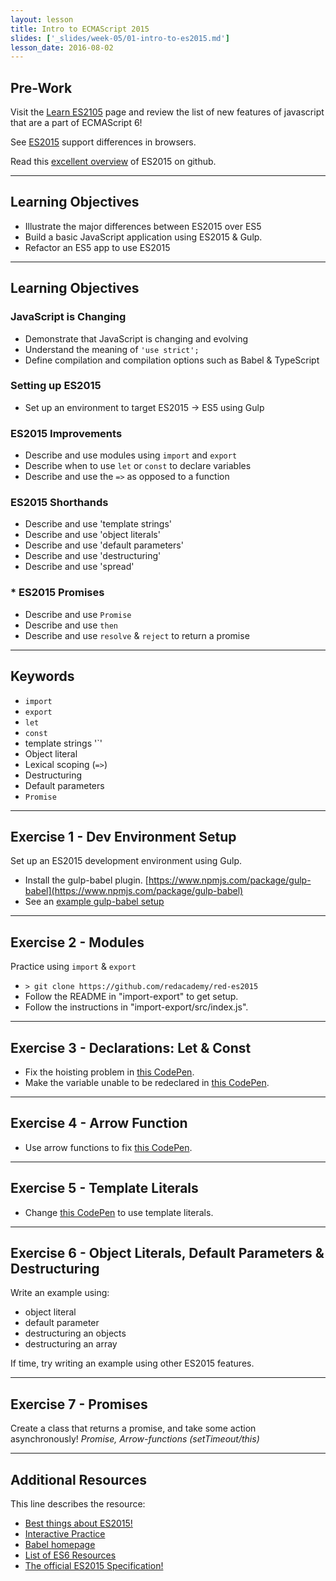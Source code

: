 ```yaml
---
layout: lesson
title: Intro to ECMAScript 2015
slides: ['_slides/week-05/01-intro-to-es2015.md']
lesson_date: 2016-08-02
---
```


## Pre-Work

Visit the [Learn ES2105](https://babeljs.io/docs/learn-es2015/) page and review the list of new features of javascript that are a part of ECMAScript 6!

See [ES2015](http://kangax.github.io/compat-table/es6/) support differences in browsers.

Read this [excellent overview](https://github.com/bevacqua/es6) of ES2015 on github.

---

## Learning Objectives

- Illustrate the major differences between ES2015 over ES5
- Build a basic JavaScript application using ES2015 & Gulp.
- Refactor an ES5 app to use ES2015

---

## Learning Objectives

### JavaScript is Changing
- Demonstrate that JavaScript is changing and evolving
- Understand the meaning of `'use strict';`
- Define compilation and compilation options such as Babel & TypeScript

### Setting up ES2015
- Set up an environment to target ES2015 -> ES5 using Gulp

### ES2015 Improvements
- Describe and use modules using `import` and `export`
- Describe when to use `let` or `const` to declare variables
- Describe and use the `=>` as opposed to a function

### ES2015 Shorthands
- Describe and use 'template strings'
- Describe and use 'object literals'
- Describe and use 'default parameters'
- Describe and use 'destructuring'
- Describe and use 'spread'

### * ES2015 Promises
- Describe and use `Promise`
- Describe and use `then`
- Describe and use `resolve` & `reject` to return a promise

---

## Keywords

- `import`
- `export`
- `let`
- `const`
- template strings '`'
- Object literal
- Lexical scoping (`=>`)
- Destructuring
- Default parameters
- `Promise`

---

## Exercise 1 - Dev Environment Setup

Set up an ES2015 development environment using Gulp.

- Install the gulp-babel plugin. [https://www.npmjs.com/package/gulp-babel](https://www.npmjs.com/package/gulp-babel)
- See an [example gulp-babel setup](https://github.com/redacademy/red-gulp-babel)
---

## Exercise 2 - Modules
Practice using `import` & `export`
- `> git clone https://github.com/redacademy/red-es2015`
- Follow the README in "import-export" to get setup.
- Follow the instructions in "import-export/src/index.js".

---

## Exercise 3 - Declarations: Let & Const
- Fix the hoisting problem in [this CodePen](http://codepen.io/redacademy/pen/pyZpqV).
- Make the variable unable to be redeclared in [this CodePen](http://codepen.io/redacademy/pen/jqpYoz).

---

## Exercise 4 - Arrow Function
- Use arrow functions to fix [this CodePen](http://codepen.io/redacademy/pen/mPjXVW).

---

## Exercise 5 - Template Literals
- Change [this CodePen](http://codepen.io/redacademy/pen/PNBQvB) to use template literals.

---

## Exercise 6 - Object Literals, Default Parameters & Destructuring
Write an example using:
 - object literal
 - default parameter
 - destructuring an objects
 - destructuring an array

If time, try writing an example using other ES2015 features.

---

## Exercise 7 - Promises
Create a class that returns a promise, and take some action asynchronously!
*Promise, Arrow-functions (setTimeout/this)*

---

## Additional Resources

This line describes the resource:

- [Best things about ES2015!](https://kadira.io/blog/other/top-es2015-features-in-15-minutes)
- [Interactive Practice](http://learnharmony.org/)
- [Babel homepage](https://babeljs.io/docs/learn-es2015/)
- [List of ES6 Resources](https://github.com/ericdouglas/ES6-Learning)
- [The official ES2015 Specification!](http://www.ecma-international.org/ecma-262/6.0/)
